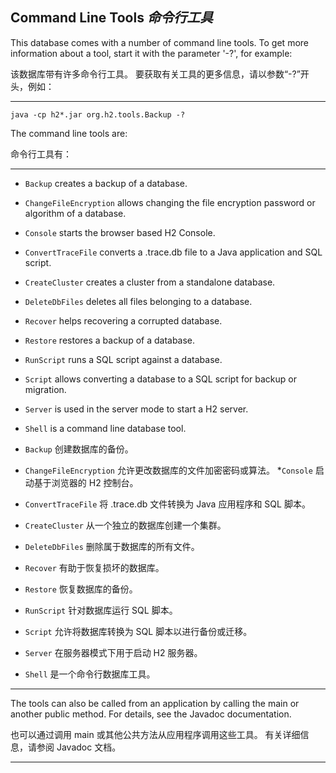 ## Command Line Tools *命令行工具*

This database comes with a number of command line tools.
To get more information about a tool, start it with the parameter '-?', for example:


该数据库带有许多命令行工具。
要获取有关工具的更多信息，请以参数“-?”开头，例如：

----

```shell
java -cp h2*.jar org.h2.tools.Backup -?
```

The command line tools are:


命令行工具有：

---

* `Backup` creates a backup of a database.
* `ChangeFileEncryption` allows changing the file encryption password or algorithm of a database.
* `Console` starts the browser based H2 Console.
* `ConvertTraceFile` converts a .trace.db file to a Java application and SQL script.
* `CreateCluster` creates a cluster from a standalone database.
* `DeleteDbFiles` deletes all files belonging to a database.
* `Recover` helps recovering a corrupted database.
* `Restore` restores a backup of a database.
* `RunScript` runs a SQL script against a database.
* `Script` allows converting a database to a SQL script for backup or migration.
* `Server` is used in the server mode to start a H2 server.
* `Shell` is a command line database tool.


* `Backup` 创建数据库的备份。
* `ChangeFileEncryption` 允许更改数据库的文件加密密码或算法。
*`Console` 启动基于浏览器的 H2 控制台。
* `ConvertTraceFile` 将 .trace.db 文件转换为 Java 应用程序和 SQL 脚本。
* `CreateCluster` 从一个独立的数据库创建一个集群。
* `DeleteDbFiles` 删除属于数据库的所有文件。
* `Recover` 有助于恢复损坏的数据库。
* `Restore` 恢复数据库的备份。
* `RunScript` 针对数据库运行 SQL 脚本。
* `Script` 允许将数据库转换为 SQL 脚本以进行备份或迁移。
* `Server` 在服务器模式下用于启动 H2 服务器。
* `Shell` 是一个命令行数据库工具。

----

The tools can also be called from an application by calling the main or another public method.
For details, see the Javadoc documentation.


也可以通过调用 main 或其他公共方法从应用程序调用这些工具。
有关详细信息，请参阅 Javadoc 文档。

----
